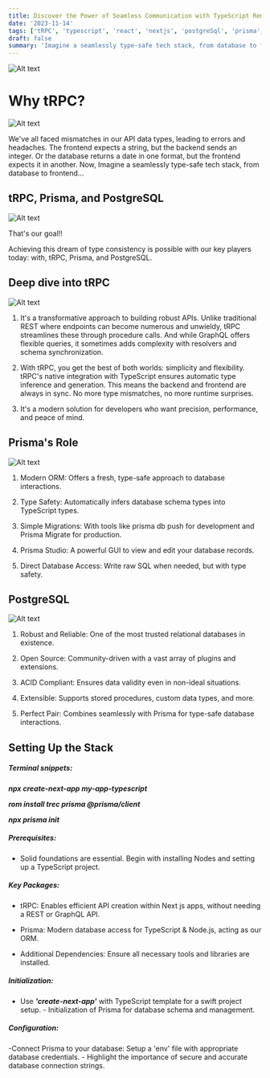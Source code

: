 ```yaml
---
title: Discover the Power of Seamless Communication with TypeScript Remote Procedure Call (tRPC) 
date: '2023-11-14'
tags: ['tRPC', 'typescript', 'react', 'nextjs', 'postgreSql', 'prisma', 'prisma studio']
draft: false
summary: 'Imagine a seamlessly type-safe tech stack, from database to frontend….. hold on!'
---
```




![Alt text](/static/images/blog/trpc/image.png)

# Why tRPC?
![Alt text](/static/images/blog/trpc/image-1.png)

We've all faced mismatches in our API data types, leading to errors and headaches.  The frontend expects a string, but the backend sends an integer. Or the database returns a date in one format, but the frontend expects it in another.
Now, 
Imagine a seamlessly type-safe tech stack, from database to frontend…


## tRPC, Prisma, and PostgreSQL
![Alt text](/static/images/blog/trpc/image-2.png)

That's our goal!!

Achieving this dream of type consistency is possible with our key players today: with, tRPC, Prisma, and PostgreSQL.


## Deep dive into tRPC


![Alt text](/static/images/blog/trpc/image-3.png)

1. It's a transformative approach to building robust APIs. Unlike traditional REST where endpoints can become numerous and unwieldy, tRPC streamlines these through procedure calls. And while GraphQL offers flexible queries, it sometimes adds complexity with resolvers and schema synchronization. 

2. With tRPC, you get the best of both worlds: simplicity and flexibility.
tRPC's native integration with TypeScript ensures automatic type inference and generation. This means the backend and frontend are always in sync. No more type mismatches, no more runtime 
surprises.

3. It's a modern solution for developers who want precision, performance, and peace of mind.

## Prisma's Role

![Alt text](/static/images/blog/trpc/image-4.png)

1. Modern ORM: Offers a fresh, type-safe approach to database interactions.

2. Type Safety: Automatically infers database schema types into TypeScript types.

3. Simple Migrations: With tools like prisma db push for development and Prisma Migrate for production.

4. Prisma Studio: A powerful GUI to view and edit your database records.

5. Direct Database Access: Write raw SQL when needed, but with type safety.

## PostgreSQL

![Alt text](/static/images/blog/trpc/image-5.png)

1. Robust and Reliable: One of the most trusted relational databases in existence.

2. Open Source: Community-driven with a vast array of plugins and extensions.

3. ACID Compliant: Ensures data validity even in non-ideal situations.

4. Extensible: Supports stored procedures, custom data types, and more.

5. Perfect Pair: Combines seamlessly with Prisma for type-safe database interactions.


## Setting Up the Stack

##### Terminal snippets:
 ***npx create-next-app my-app-typescript***

***rom install trec prisma @prisma/client***

***npx prisma init*** 

##### Prerequisites: 
- Solid foundations are essential. Begin with installing Nodes and setting up a TypeScript project. 

##### Key Packages: 
- tRPC: Enables efficient API creation within Next js apps, without needing a REST or GraphQL API.

- Prisma: Modern database access for TypeScript & Node.js, acting as our ORM.

- Additional Dependencies: Ensure all necessary tools and libraries are installed. 

##### Initialization:
- Use ***'create-next-app'*** with TypeScript template for a swift project setup. - Initialization of Prisma for database schema and management. 

##### Configuration:
 -Connect Prisma to your database: Setup a 'env' file with appropriate database credentials. - Highlight the importance of secure and accurate database connection strings.


